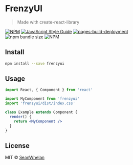 # FrenzyUI

> Made with create-react-library

[![NPM](https://img.shields.io/npm/v/frenzyui.svg)](https://www.npmjs.com/package/frenzyui) [![JavaScript Style Guide](https://img.shields.io/badge/code_style-standard-brightgreen.svg)](https://standardjs.com) [![pages-build-deployment](https://github.com/SeanWhelan/frenzyui/actions/workflows/pages/pages-build-deployment/badge.svg)](https://github.com/SeanWhelan/frenzyui/actions/workflows/pages/pages-build-deployment) ![npm bundle size](https://img.shields.io/bundlephobia/min/frenzyui) ![NPM](https://img.shields.io/npm/l/frenzyui)

## Install

```bash
npm install --save frenzyui
```

## Usage

```jsx
import React, { Component } from 'react'

import MyComponent from 'frenzyui'
import 'frenzyui/dist/index.css'

class Example extends Component {
  render() {
    return <MyComponent />
  }
}
```

## License

MIT © [SeanWhelan](https://github.com/SeanWhelan)

